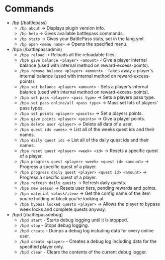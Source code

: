 # Commands

* /bp (/battlepass)
  * `/bp about` -> Displays plugin version info.
  * `/bp help` -> Gives available battlepass commands.
  * `/bp stats` -> Gives your BattlePass stats, set in the lang.yml.
  * `/bp open <menu name>` -> Opens the specified menu.
* /bpa (/battlepassadmin)
  * `/bpa reload` -> Reloads all the reloadable files.
  * `/bpa give balance <player> <amount>` - Give a player internal balance (used with internal method on reward-excess-points).
  * `/bpa remove balance <player> <amount>` - Takes away a player's internal balance (used with internal method on reward-excess-points).
  * `/bpa set balance <player> <amount>` - Sets a player's internal balance (used with internal method on reward-excess-points).
  * `/bpa set pass <player> <pass type>` -> Sets a players pass type.
  * `/bpa set pass online/all <pass type>` -> Mass set lots of players' pass types.
  * `/bpa set points <player> <points>` -> Set a players points.
  * `/bpa give points <player> <points>` -> Give a player points.
  * `/bpa delete user <player>` -> Delete all data of a user.
  * `/bpa quest ids <week>` -> List all of the weeks quest ids and their names.
  * `/bpa daily quest ids` -> List all of the daily quest ids and their names.
  * `/bpa reset quest <player> <week> <id>` -> Resets a specific quest of a player.
  * `/bpa progress quest <player> <week> <quest id> <amount>` -> Progress a specific quest of a player.
  * `/bpa progress daily quest <player> <quest id> <amount>` -> Progress a specific quest of a player.
  * `/bpa refresh daily quests` -> Refresh daily quests.
  * `/bpa new season` -> Resets user tiers, pending rewards and points.
  * `/bpa material <block/item>` -> Get the config name of the item you're holding or block you're looking at.
  * `/bpa bypass locked quests <player>` -> Allows the player to bypass week locks and complete quests anyway.
* /bpd (/battlepassdebug)
  * `/bpd start` - Starts debug logging until it is stopped.
  * `/bpd stop` - Stops debug logging.
  * `/bpd create` - Dumps a debug log including data for every online user.
  * `/bpd create <player>` - Creates a debug log including data for the specified player only.
  * `/bpd clear` - Clears the contents of the current debug logger.
